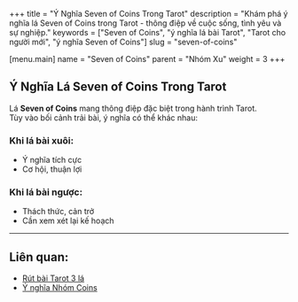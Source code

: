 +++
title = "Ý Nghĩa Seven of Coins Trong Tarot"
description = "Khám phá ý nghĩa lá Seven of Coins trong Tarot - thông điệp về cuộc sống, tình yêu và sự nghiệp."
keywords = ["Seven of Coins", "ý nghĩa lá bài Tarot", "Tarot cho người mới", "ý nghĩa Seven of Coins"]
slug = "seven-of-coins"

[menu.main]
name = "Seven of Coins"
parent = "Nhóm Xu"
weight = 3
+++

## Ý Nghĩa Lá Seven of Coins Trong Tarot

Lá **Seven of Coins** mang thông điệp đặc biệt trong hành trình Tarot.  
Tùy vào bối cảnh trải bài, ý nghĩa có thể khác nhau:

### Khi lá bài xuôi:
- Ý nghĩa tích cực  
- Cơ hội, thuận lợi  

### Khi lá bài ngược:
- Thách thức, cản trở  
- Cần xem xét lại kế hoạch  

---

## Liên quan:
- [Rút bài Tarot 3 lá](../../)
- [Ý nghĩa Nhóm Coins](../)
